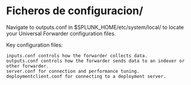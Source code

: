 # Ficheros de configuracion/
Navigate to outputs.conf in $SPLUNK_HOME/etc/system/local/ to locate your Universal Forwarder configuration files.

Key configuration files:

    inputs.conf controls how the forwarder collects data.
    outputs.conf controls how the forwarder sends data to an indexer or other forwarder.
    server.conf for connection and performance tuning.
    deploymentclient.conf for connecting to a deployment server.